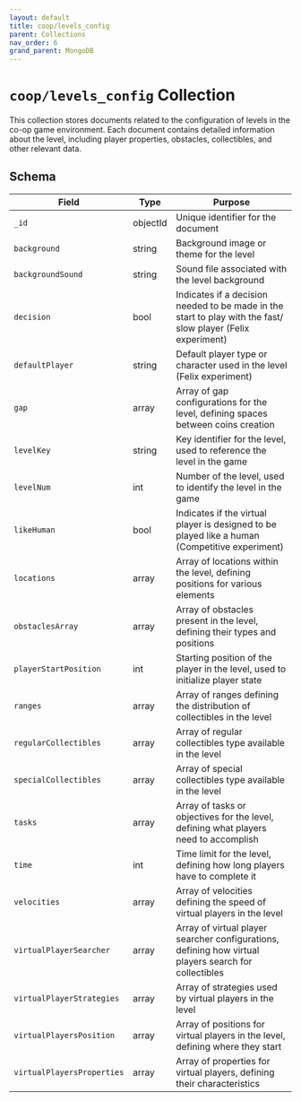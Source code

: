 ```yaml
---
layout: default
title: coop/levels_config
parent: Collections
nav_order: 6
grand_parent: MongoDB
---
```


# `coop/levels_config` Collection

This collection stores documents related to the configuration of levels in the co-op game environment. Each document contains detailed information about the level, including player properties, obstacles, collectibles, and other relevant data.

## Schema

| Field                      | Type     | Purpose                                                                                                      |
| -------------------------- | -------- | ------------------------------------------------------------------------------------------------------------ |
| `_id`                      | objectId | Unique identifier for the document                                                                           |
| `background`               | string   | Background image or theme for the level                                                                      |
| `backgroundSound`          | string   | Sound file associated with the level background                                                              |
| `decision`                 | bool     | Indicates if a decision needed to be made in the start to play with the fast/ slow player (Felix experiment) |
| `defaultPlayer`            | string   | Default player type or character used in the level (Felix experiment)                                        |
| `gap`                      | array    | Array of gap configurations for the level, defining spaces between coins creation                            |
| `levelKey`                 | string   | Key identifier for the level, used to reference the level in the game                                        |
| `levelNum`                 | int      | Number of the level, used to identify the level in the game                                                  |
| `likeHuman`                | bool     | Indicates if the virtual player is designed to be played like a human (Competitive experiment)               |
| `locations`                | array    | Array of locations within the level, defining positions for various elements                                 |
| `obstaclesArray`           | array    | Array of obstacles present in the level, defining their types and positions                                  |
| `playerStartPosition`      | int      | Starting position of the player in the level, used to initialize player state                                |
| `ranges`                   | array    | Array of ranges defining the distribution of collectibles in the level                                       |
| `regularCollectibles`      | array    | Array of regular collectibles type available in the level                                                    |
| `specialCollectibles`      | array    | Array of special collectibles type available in the level                                                    |
| `tasks`                    | array    | Array of tasks or objectives for the level, defining what players need to accomplish                         |
| `time`                     | int      | Time limit for the level, defining how long players have to complete it                                      |
| `velocities`               | array    | Array of velocities defining the speed of virtual players in the level                                       |
| `virtualPlayerSearcher`    | array    | Array of virtual player searcher configurations, defining how virtual players search for collectibles        |
| `virtualPlayerStrategies`  | array    | Array of strategies used by virtual players in the level                                                     |
| `virtualPlayersPosition`   | array    | Array of positions for virtual players in the level, defining where they start                               |
| `virtualPlayersProperties` | array    | Array of properties for virtual players, defining their characteristics                                      |
